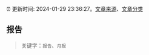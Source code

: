 :alarm_clock: 更新时间: 2024-01-29 23:36:27。[文章来源](/README.md)、[文章分类](/TAGS.md)

## 报告


> 关键字：`报告`、`月报`



